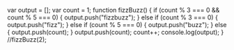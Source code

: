 var output = [];
var count = 1;
function fizzBuzz() {
  if (count % 3 === 0 && count % 5 === 0) {
    output.push("fizzbuzz");
  } else if (count % 3 === 0) {
    output.push("fizz");
  } else if (count % 5 === 0) {
    output.push("buzz");
  } else {
    output.push(count);
  }
  output.push(count);
  count++;
  console.log(output);
}
//fizzBuzz(2);
